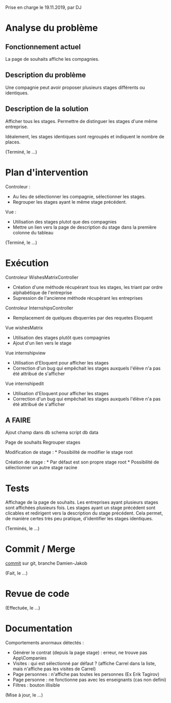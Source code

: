 Prise en charge le 19.11.2019, par DJ

# Analyse du problème

## Fonctionnement actuel

La page de souhaits affiche les compagnies.

## Description du problème

Une compagnie peut avoir proposer plusieurs stages différents ou identiques.

## Description de la solution

Afficher tous les stages. Permettre de distinguer les stages d'une même entreprise.

Idéalement, les stages identiques sont regroupés et indiquent le nombre de places.

(Terminé, le ...)

# Plan d'intervention

Controleur :
* Au lieu de sélectionner les compagnie, sélectionner les stages.
* Regrouper les stages ayant le même stage précédent.

Vue :
* Utilisation des stages plutot que des compagnies
* Mettre un lien vers la page de description du stage dans la première colonne du tableau

(Terminé, le ...)

# Exécution

Controleur WishesMatrixController
* Création d'une méthode récupérant tous les stages, les triant par ordre alphabétique de l'entreprise
* Supression de l'ancienne méthode récupérant les entreprises

Controleur InternshipsController
* Remplacement de quelques dbquerries par des requetes Eloquent

Vue wishesMatrix
* Utilisation des stages plutôt ques compagnies
* Ajout d'un lien vers le stage

Vue internshipview
* Utilisation d'Eloquent pour afficher les stages
* Correction d'un bug qui empêchait les stages auxquels l'élève n'a pas été attribué de s'afficher

Vue internshipedit
* Utilisation d'Eloquent pour afficher les stages
* Correction d'un bug qui empêchait les stages auxquels l'élève n'a pas été attribué de s'afficher

## A FAIRE
Ajout champ dans db
    schema
    script db
    data

Page de souhaits
    Regrouper stages

Modification de stage :
    * Possibilité de modifier le stage root
    
Création de stage :
    * Par défaut est son propre stage root
    * Possibilité de sélectionner un autre stage racine

# Tests

Affichage de la page de souhaits.
Les entreprises ayant plusieurs stages sont affichées plusieurs fois.
Les stages ayant un stage précédent sont clicables et redirigent vers la description du stage précédent.
Cela permet, de manière certes très peu pratique, d'identifier les stages identiques.

(Terminés, le ...)

# Commit / Merge

[commit](https://github.com/CPNV-ES/larasta/commit/8f5d7a13ee967a26e7684e9dece0808d95084ff3) sur git, 
branche Damien-Jakob

(Fait, le ...)

# Revue de code

(Effectuée, le ...)

# Documentation

Comportements anormaux détectés :
* Générer le contrat (depuis la page stage) : erreur, ne trouve pas App\Companies
* Visites : qui est sélectionné par défaut ? (affiche Carrel dans la liste, mais n'affiche pas les visites de Carrel)
* Page personnes : n'affiche pas toutes les personnes (Ex Erik Tagirov)
* Page personne : ne fonctionne pas avec les enseignants (cas non defini)
* Filtres : bouton illisible

(Mise à jour, le ...)